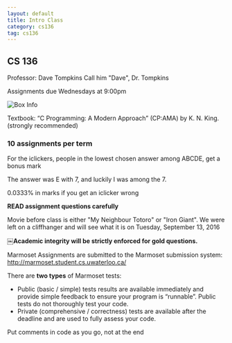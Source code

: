 ```yaml
---
layout: default
title: Intro Class
category: cs136
tag: cs136
---
```


## CS 136
Professor: Dave Tompkins
Call him "Dave", Dr. Tompkins

Assignments due Wednesdays at 9:00pm

![Box Info](boxes.png)

Textbook:
“C Programming: A Modern Approach” (CP:AMA) by K. N. King. (strongly recommended)  

### 10 assignments per term  

For the iclickers, people in the lowest chosen answer among ABCDE, get a bonus mark  

The answer was E with 7, and luckily I was among the 7.  

0.0333% in marks if you get an iclicker wrong

**READ assignment questions carefully**

Movie before class is either "My Neighbour Totoro" or "Iron Giant". We were left on a cliffhanger and will see what it is on Tuesday, September 13, 2016

￼**Academic integrity will be strictly enforced for gold questions.**

Marmoset
Assignments are submitted to the Marmoset submission system:
http://marmoset.student.cs.uwaterloo.ca/

There are **two types** of Marmoset tests:
- Public (basic / simple) tests results are available immediately and provide simple feedback to ensure your program is “runnable”. Public tests do not thoroughly test your code.  
- Private (comprehensive / correctness) tests are available after the deadline and are used to fully assess your code.

Put comments in code as you go, not at the end
